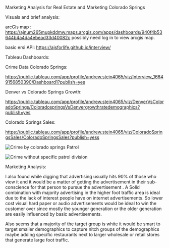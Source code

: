 Marketing Analysis for Real Estate and Marketing Colorado Springs

Visuals and brief analysis:

arcGis map : https://ajnum265mupkddmw.maps.arcgis.com/apps/dashboards/940f4b53644b4a4da4ebead33d40082c
possibly need log in to view arcgis map.

basic ersi API: https://ajsforlife.github.io/interview/

Tableau Dashboards: 

Crime Data Colorado Springs:

https://public.tableau.com/app/profile/andrew.stein4065/viz/Interview_16649156850390/Dashboard1?publish=yes

Denver vs Colorado Springs Growth:

https://public.tableau.com/app/profile/andrew.stein4065/viz/DenverVsColoradoSprings/ColoradospringsVsDenvergrowthratedemographics?publish=yes

Colorado Springs Sales:

https://public.tableau.com/app/profile/andrew.stein4065/viz/ColoradoSpringsSales/ColoradoSpringsSales?publish=yess


![Crime by colorado springs Patrol](https://github.com/Ajsforlife/interview/blob/main/pictures/chart%201.png)


![Crime without specific patrol division](https://github.com/Ajsforlife/interview/blob/main/pictures/chart%202.png)

Marketing Analysis:

I also found while digging that advertising usually hits 90% of those who view it and it would be a matter of getting the advertisement in their sub-conscience for that person to pursue the advertisement . A Solid combination with majority advertising in the higher foot traffic area is ideal due to the lack of interest people have on internet advertisements. So lower cost visual hard paper or audio advertisements would be ideal to win the customer over since mostly the younger generation or the older generation are easily influenced by basic advertisements.

Also seems that a majority of the target group is white it would be smart to target smaller demographics to capture nitch groups of the demographics maybe adding specific restaurants next to larger wholesale or retail stores that generate large foot traffic. 
